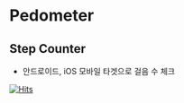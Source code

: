 # Pedometer

## Step Counter
- 안드로이드, iOS 모바일 타겟으로 걸음 수 체크

[![Hits](https://hits.seeyoufarm.com/api/count/incr/badge.svg?url=https%3A%2F%2Fgithub.com%2Fh9interaction%2FPedometer&count_bg=%2379C83D&title_bg=%23555555&icon=&icon_color=%23E7E7E7&title=hits&edge_flat=false)](https://hits.seeyoufarm.com)
